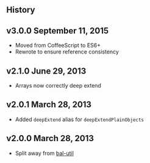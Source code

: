 ## History

## v3.0.0 September 11, 2015
- Moved from CoffeeScript to ES6+
- Rewrote to ensure reference consistency

## v2.1.0 June 29, 2013
- Arrays now correctly deep extend

## v2.0.1 March 28, 2013
- Added `deepExtend` alias for `deepExtendPlainObjects`

## v2.0.0 March 28, 2013
- Split away from [bal-util](https://github.com/balupton/bal-util')
